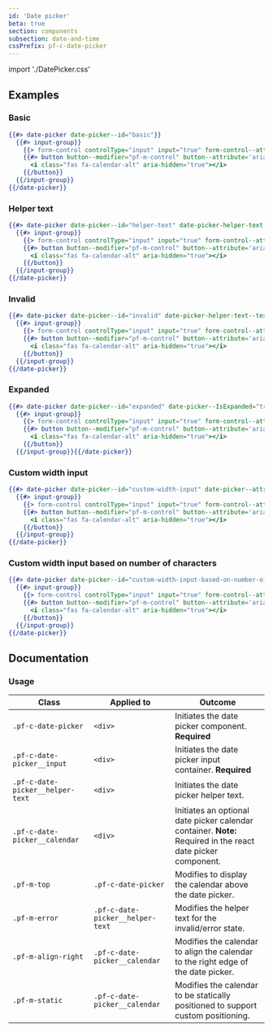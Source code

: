 ```yaml
---
id: 'Date picker'
beta: true
section: components
subsection: date-and-time
cssPrefix: pf-c-date-picker
---
```


import './DatePicker.css'

## Examples

### Basic
```hbs
{{#> date-picker date-picker--id="basic"}}
  {{#> input-group}}
    {{> form-control controlType="input" input="true" form-control--attribute=(concat 'type="text" value="2020-03-05" id="' date-picker--id '-input" name="' date-picker--id '-input" aria-label="Date picker"')}}
    {{#> button button--modifier="pf-m-control" button--attribute='aria-label="Toggle date picker"'}}
      <i class="fas fa-calendar-alt" aria-hidden="true"></i>
    {{/button}}
  {{/input-group}}
{{/date-picker}}
```

### Helper text
```hbs
{{#> date-picker date-picker--id="helper-text" date-picker-helper-text--text="Select a date."}}
  {{#> input-group}}
    {{> form-control controlType="input" input="true" form-control--attribute=(concat 'type="text" value="2020-03-05" id="' date-picker--id '-input" name="' date-picker--id '-input" aria-label="Date picker"')}}
    {{#> button button--modifier="pf-m-control" button--attribute='aria-label="Toggle date picker"'}}
      <i class="fas fa-calendar-alt" aria-hidden="true"></i>
    {{/button}}
  {{/input-group}}
{{/date-picker}}
```

### Invalid
```hbs
{{#> date-picker date-picker--id="invalid" date-picker-helper-text--text="Invalid date" date-picker-helper-text--IsError="true"}}
  {{#> input-group}}
    {{> form-control controlType="input" input="true" form-control--attribute=(concat 'aria-invalid="true" type="text" value="2020-03-05" id="' date-picker--id '-input" name="' date-picker--id '-input" aria-label="Date picker"')}}
    {{#> button button--modifier="pf-m-control" button--attribute='aria-label="Toggle date picker"'}}
      <i class="fas fa-calendar-alt" aria-hidden="true"></i>
    {{/button}}
  {{/input-group}}
{{/date-picker}}
```

### Expanded
```hbs
{{#> date-picker date-picker--id="expanded" date-picker--IsExpanded="true"}}
  {{#> input-group}}
    {{> form-control controlType="input" input="true" form-control--attribute=(concat 'type="text" value="2020-03-05" id="' date-picker--id '-input" name="' date-picker--id '-input" aria-label="Date picker"')}}
    {{#> button button--modifier="pf-m-control" button--attribute='aria-label="Toggle date picker"'}}
      <i class="fas fa-calendar-alt" aria-hidden="true"></i>
    {{/button}}
  {{/input-group}}{{/date-picker}}
```

### Custom width input
```hbs
{{#> date-picker date-picker--id="custom-width-input" date-picker--attribute='style="--pf-c-date-picker__input--c-form-control--Width: 220px;"'}}
  {{#> input-group}}
    {{> form-control controlType="input" input="true" form-control--attribute=(concat 'type="text" value="November 20, 2020" id="' date-picker--id '-input" name="' date-picker--id '-input" aria-label="Date picker"')}}
    {{#> button button--modifier="pf-m-control" button--attribute='aria-label="Toggle date picker"'}}
      <i class="fas fa-calendar-alt" aria-hidden="true"></i>
    {{/button}}
  {{/input-group}}
{{/date-picker}}
```

### Custom width input based on number of characters
```hbs
{{#> date-picker date-picker--id="custom-width-input-based-on-number-of-characters" date-picker--attribute='style="--pf-c-date-picker__input--c-form-control--width-chars: 17;"'}}
  {{#> input-group}}
    {{> form-control controlType="input" input="true" form-control--attribute=(concat 'type="text" value="November 20, 2020" id="' date-picker--id '-input" name="' date-picker--id '-input" aria-label="Date picker"')}}
    {{#> button button--modifier="pf-m-control" button--attribute='aria-label="Toggle date picker"'}}
      <i class="fas fa-calendar-alt" aria-hidden="true"></i>
    {{/button}}
  {{/input-group}}
{{/date-picker}}
```

## Documentation
### Usage

| Class | Applied to | Outcome |
| -- | -- | -- |
| `.pf-c-date-picker` | `<div>` | Initiates the date picker component. **Required** |
| `.pf-c-date-picker__input` | `<div>` | Initiates the date picker input container. **Required** |
| `.pf-c-date-picker__helper-text` | `<div>` | Initiates the date picker helper text. |
| `.pf-c-date-picker__calendar` | `<div>` | Initiates an optional date picker calendar container. **Note:** Required in the react date picker component. |
| `.pf-m-top` | `.pf-c-date-picker` | Modifies to display the calendar above the date picker. |
| `.pf-m-error` | `.pf-c-date-picker__helper-text` | Modifies the helper text for the invalid/error state. |
| `.pf-m-align-right` | `.pf-c-date-picker__calendar` | Modifies the calendar to align the calendar to the right edge of the date picker. |
| `.pf-m-static` | `.pf-c-date-picker__calendar` | Modifies the calendar to be statically positioned to support custom positioning. |
